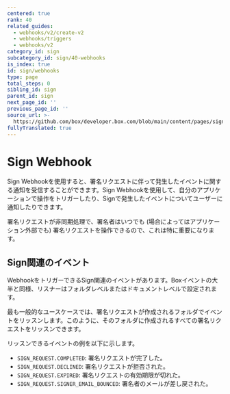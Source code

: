 ```yaml
---
centered: true
rank: 40
related_guides:
  - webhooks/v2/create-v2
  - webhooks/triggers
  - webhooks/v2
category_id: sign
subcategory_id: sign/40-webhooks
is_index: true
id: sign/webhooks
type: page
total_steps: 0
sibling_id: sign
parent_id: sign
next_page_id: ''
previous_page_id: ''
source_url: >-
  https://github.com/box/developer.box.com/blob/main/content/pages/sign/40-webhooks/index.md
fullyTranslated: true
---
```

# Sign Webhook

Sign Webhookを使用すると、署名リクエストに伴って発生したイベントに関する通知を受信することができます。Sign Webhookを使用して、自分のアプリケーションで操作をトリガーしたり、Signで発生したイベントについてユーザーに通知したりできます。

署名リクエストが非同期処理で、署名者はいつでも (場合によってはアプリケーション外部でも) 署名リクエストを操作できるので、これは特に重要になります。

## Sign関連のイベント

WebhookをトリガーできるSign関連のイベントがあります。Boxイベントの大半と同様、リスナーはフォルダレベルまたはドキュメントレベルで設定されます。

最も一般的なユースケースでは、署名リクエストが作成されるフォルダでイベントをリッスンします。このように、そのフォルダに作成されるすべての署名リクエストをリッスンできます。

リッスンできるイベントの例を以下に示します。

* `SIGN_REQUEST.COMPLETED`: 署名リクエストが完了した。
* `SIGN_REQUEST.DECLINED`: 署名リクエストが拒否された。
* `SIGN_REQUEST.EXPIRED`: 署名リクエストの有効期限が切れた。
* `SIGN_REQUEST.SIGNER_EMAIL_BOUNCED`: 署名者のメールが差し戻された。
